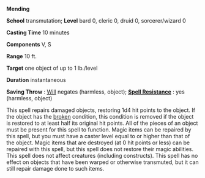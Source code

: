  **Mending**

**School** transmutation; **Level** bard 0, cleric 0, druid 0, sorcerer/wizard 0

**Casting Time** 10 minutes

**Components** V, S

**Range** 10 ft.

**Target** one object of up to 1 lb./level

**Duration** instantaneous

**Saving Throw** : [Will](../combat.md#_will) negates (harmless, object); **[Spell Resistance](../glossary.md#_spell-resistance)** : yes (harmless, object)

This spell repairs damaged objects, restoring 1d4 hit points to the object. If the object has the [broken](../glossary.md#_broken) condition, this condition is removed if the object is restored to at least half its original hit points. All of the pieces of an object must be present for this spell to function. Magic items can be repaired by this spell, but you must have a caster level equal to or higher than that of the object. Magic items that are destroyed (at 0 hit points or less) can be repaired with this spell, but this spell does not restore their magic abilities. This spell does not affect creatures (including constructs). This spell has no effect on objects that have been warped or otherwise transmuted, but it can still repair damage done to such items.

